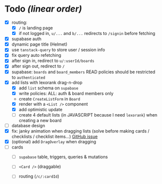 # Todo _(linear order)_

- [x] routing:
  - [x] `/` is landing page
  - [x] if not logged in, `u/...` and `b/...` redirects to `/signin` before fetching
- [x] supabase auth
- [x] dynamic page title (Helmet)
- [x] use `tanstack-query` to store user / session info
- [x] fix query auto refetching
- [x] after sign in, redirect to `u/:userId/boards`
- [x] after sign out, redirect to `/`
- [x] supabase: `boards` and `board_members` READ policies should be restricted to `authenticated`
- [x] add lists with lexorank drag-n-drop
  - [x] add `list` schema on `supabase`
  - [x] write policies: ALL: auth & board members only
  - create `CreateListForm` in `Board`
  - [x] render with a `<List />` component
  - [x] add optimistic update
  - [ ] create 4 default lists (in JAVASCRIPT because I need `lexorank`) when creating a new board
- [ ] database design
- [x] fix: janky animation when dragging lists (solve before making cards / checklists / checklist items...) [GitHub issue](https://github.com/clauderic/dnd-kit/issues/921)
- [x] (optional) add `DragOverlay` when dragging
- [ ] cards
  - [ ] `supabase` table, triggers, queries & mutations
  - [ ] `<Card />` (draggable) 
  - [ ] routing (`/c/:cardId`)

